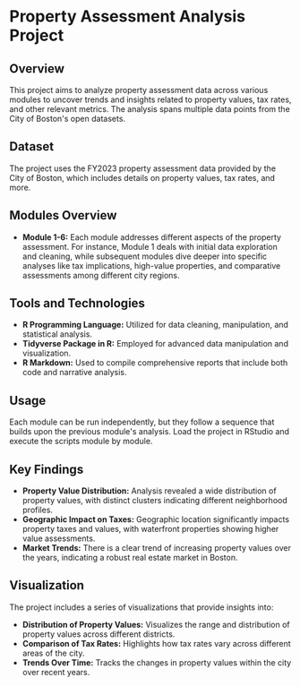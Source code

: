 # Property Assessment Analysis Project

## Overview
This project aims to analyze property assessment data across various modules to uncover trends and insights related to property values, tax rates, and other relevant metrics. The analysis spans multiple data points from the City of Boston's open datasets.

## Dataset
The project uses the FY2023 property assessment data provided by the City of Boston, which includes details on property values, tax rates, and more.

## Modules Overview
- **Module 1-6:** Each module addresses different aspects of the property assessment. For instance, Module 1 deals with initial data exploration and cleaning, while subsequent modules dive deeper into specific analyses like tax implications, high-value properties, and comparative assessments among different city regions.

## Tools and Technologies
- **R Programming Language:** Utilized for data cleaning, manipulation, and statistical analysis.
- **Tidyverse Package in R:** Employed for advanced data manipulation and visualization.
- **R Markdown:** Used to compile comprehensive reports that include both code and narrative analysis.

## Usage
Each module can be run independently, but they follow a sequence that builds upon the previous module's analysis. Load the project in RStudio and execute the scripts module by module.

## Key Findings
- **Property Value Distribution:** Analysis revealed a wide distribution of property values, with distinct clusters indicating different neighborhood profiles.
- **Geographic Impact on Taxes:** Geographic location significantly impacts property taxes and values, with waterfront properties showing higher value assessments.
- **Market Trends:** There is a clear trend of increasing property values over the years, indicating a robust real estate market in Boston.

## Visualization
The project includes a series of visualizations that provide insights into:
- **Distribution of Property Values:** Visualizes the range and distribution of property values across different districts.
- **Comparison of Tax Rates:** Highlights how tax rates vary across different areas of the city.
- **Trends Over Time:** Tracks the changes in property values within the city over recent years.
